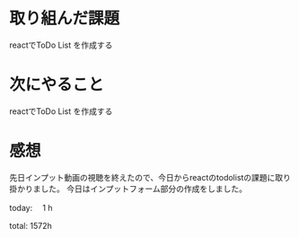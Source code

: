 # 取り組んだ課題
reactでToDo List を作成する

# 次にやること
reactでToDo List を作成する

# 感想
先日インプット動画の視聴を終えたので、今日からreactのtodolistの課題に取り掛かりました。
今日はインプットフォーム部分の作成をしました。

today: 　1 h

total: 1572h
